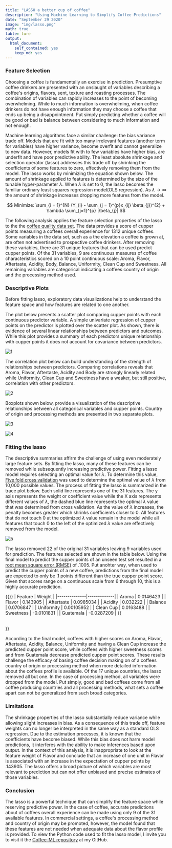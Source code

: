 ```yaml
---
title: "LASSO a better cup of coffee"
description: "Using Machine Learning to Simplify Coffee Predictions"
date: "September 29 2020"
image: "img/lasso.png"
math: true
table: ture
output:
  html_document:
    self_contained: yes
    keep_md: yes
---
```



### Feature Selection

Choosing a coffee is fundamentally an exercise in prediction. Presumptive coffee drinkers are presented with an onslaught of variables describing a coffee's origins, flavors, sent, texture and roasting processes. The combination of variables can rapidly increases to the point of becoming overwhelming. While to much information is overwhelming, when coffee drinkers do not have enough information they may choose a coffee that ends up being a disappointment. Put simply predicting whether a coffee will be good or bad is balance between considering to much information and not enough. 

Machine learning algorithms face a similar challenge: the bias variance trade off. Models that are fit with too many irrelevant features (another term for variables) have higher variance, become overfit and cannot generalize to new data. However, models fit with to few variables have higher bias, are underfit and have poor predictive ability. The least absolute shrinkage and selection operator (lasso) addresses this trade off by shrinking the coefficients of some features to zero, effectively removing them from the model. The lasso works by minimizing the equation shown below. The amount of shrinkage applied to features is determined by the size of the tunable hyper-parameter $\lambda$. When $\lambda$ is set to 0, the lasso becomes the familiar ordinary least squares regression model(OLS regression). As $\lambda \to \infty$ the amount of shrinkage increases dropping more features from the model. 

$$
Minimize:  \sum_{i = 1}^{N} (Y_{i} - \sum_{j = 1}^{p}x_{ij} \beta_{j})^{2} + \lambda \sum_{j=1}^{p} |\beta_{j}| 
$$

The following analysis applies the feature selection properties of the lasso to the the [coffee quality data set](https://www.kaggle.com/volpatto/coffee-quality-database-from-cqi). The data  provides a score of cupper points measuring a coffees overall experience for 1312 unique coffees. Some variables in the data set, such as a the elevation a coffee is grown at, are often not advertised to prospective coffee drinkers. After removing these variables, there are 31 unique features that can be used predict cupper points. Of the 31 variables, 9 are continuous measures of coffee characteristics scored on a 10 point continuous scale: Aroma, Flavor, Aftertaste, Acidity, Body, Balance, Uniformity, Clean Cup and Sweetness. All remaining variables are categorical indicating a coffees country of origin and the processing method used. 

### Descriptive Plots 

Before fitting lasso, exploratory data visualizations help to understand the feature space and how features are related to one another. 

The plot below presents a scatter plot comparing cupper points with each continuous predictor variable. A simple univariate regression of cupper points on the predictor is plotted over the scatter plot. As shown, there is evidence of several linear relationships between predictors and outcomes. While this plot provides a summary of each predictors unique relationship with cupper points it does not account for covariance between predictors.

![1]

[1]: /Plots/Figure_2.png

The correlation plot below can build understanding of the strength of relationships between predictors. Comparing correlations reveals that Aroma, Flavor, Aftertaste, Acidity and Body are strongly linearly related while Uniformity, Clean Cup and Sweetness have a weaker, but still positive, correlation with other predictors. 

![2]

[2]: /Plots/Figure_1.png


Boxplots shown below, provide a visualization of the descriptive relationships between all categorical variables and cupper points. Country of origin and processing methods are presented in two separate plots.


![3]

[3]: /Plots/Figure_3.png


![4]

[4]: /Plots/Figure_4.png

### Fitting the lasso

The descriptive summaries affirm the challenge of using even moderately large feature sets. By fitting the lasso, many of these features can be removed while subsequently increasing predictive power. Fitting a lasso model requires selecting an optimal value for $\lambda$. To determine this value, [Five fold cross validation](https://scikit-learn.org/stable/modules/cross_validation.html) was used to determine the optimal value of $\lambda$ from 10,000 possible values. The process of fitting the lasso is summarized in the  trace plot below. Each solid line represents one of the 31 features. The y axis represents the weight or coefficient value while the X axis represents different values of $\lambda$, the dashed blue line represents the optimal $\lambda$ value that was determined from cross validation. As the value of $\lambda$ increases, the penalty becomes greater which shrinks coefficients closer to 0. All features that do not touch 0 at the optimized $\lambda$ value remain in the model while all features that touch 0 to the left of the optimized $\lambda$ value are effectively removed from the model. 


![5]

[5]: /Plots/Figure_5.png



The lasso removed 22 of the original 31 variables leaving 9 variables used for prediction. The features selected are shown in the table below. Using the final model to predict the cupper points of an unseen test set resulted in a [root  mean square error (RMSE)](https://statweb.stanford.edu/~susan/courses/s60/split/node60.html) of .1005. Put anohter way, when used to predict the cupper points of a new coffee, predictions from the final model are expected to only be .1 points different than the true cupper point score. Given that scores range on a continuous scale from 6 through 10, this is  a highly accurate prediction.

{{<table table table-striped table-bordered>}}
| Feature | Weight |
|--------------|-------------|
| Aroma | 0.0146423 |
| Flavor | 0.143905 |
| Aftertaste | 0.0985034 |
| Acidity | 0.032222 |
| Balance | 0.0706847 |
| Uniformity | 0.00105952 |
| Clean Cup | 0.0163488 |
| Sweetness | -0.0101831 |
| Guatemala | -0.0287209 |
{{</table>}}


According to the final model, coffees with higher scores on Aroma, Flavor, Aftertaste, Acidity, Balance, Uniformity and having a Clean Cup increase the predicted cupper point score, while coffees with higher sweetness scores and from Guatemala decrease predicted cupper point scores. These results challenge the efficacy of basing coffee decision making on of a coffees country of origin or processing method when more detailed information about the coffees profile is available. Of the 17 unique countries, the lasso removed all but one. In the case of processing method, all variables were dropped from the model. Put simply, good and bad coffees come from all coffee producing countries and all processing methods, what sets a coffee apart can not be generalized from such broad categories.

### Limitations 

The shrinkage properties of the lasso substantially reduce variance while allowing slight increases in bias. As a consequence of this trade off, feature weights can no longer be interpreted in the same way as a standard OLS regression. Due to the estimation processes, it is known that the coefficients have become biased. While this bias does not harm model predictions, it interferes with the ability to make inferences based upon output. In the context of this analysis, it is inappropriate to look at the feature weight of Flavor and conclude that an increase of one unit in Flavor is associated with an increase in the expectation of cupper points by .143905. The lasso offers a broad picture of which variables are most relevant to prediction but can not offer unbiased and precise estimates of those variables. 


### Conclusion

The lasso is a powerful technique that can simplify the feature space while reserving predictive power. In the case of coffee, accurate predictions about of coffees overall experience can be made using only 9 of the 31 available features. In commercial settings, a coffee's processing method and country of origin may be promoted, however, the model found that these features are not needed when adequate data about the flavor profile is provided. To view the Python code used to fit the lasso model, I invite you to visit it the [Coffee-ML repository](https://github.com/gperrett/Coffee-ML) at my GitHub. 


